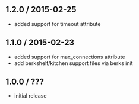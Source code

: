 1.2.0 / 2015-02-25
------------------
- added support for timeout attribute

1.1.0 / 2015-02-23
------------------
- added support for max_connections attribute
- add berkshelf/kitchen support files via berks init

1.0.0 / ???
--------------
- initial release

